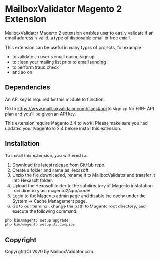 # MailboxValidator Magento 2 Extension

MailboxValidator Magento 2 extension enables user to easily validate if an email address is valid, a type of disposable email or free email.

This extension can be useful in many types of projects, for example

- to validate an user's email during sign up
- to clean your mailing list prior to email sending
- to perform fraud check
- and so on

## Dependencies

An API key is required for this module to function.

Go to https://www.mailboxvalidator.com/plans#api to sign up for FREE API plan and you'll be given an API key.

This extension require Magento 2.4 to work. Please make sure you had updated your Magento to 2.4 before install this extension.

## Installation

To install this extension, you will need to:

1. Download the latest release from GitHub repo.
2. Create a folder and name as Hexasoft.
3. Unzip the file downloaded, rename it to MailboxValidator and transfer it into Hexasoft folder.
4. Upload the Hexasoft folder to the subdirectory of Magento installation root directory as: magento2/app/code/
5. Login to the Magento admin page and disable the cache under the System -> Cache Management page.
6. Go to our terminal, change the path to Magento root directory, and execute the following command: 
```bash
php bin/magento setup:upgrade
php bin/magento setup:di:compile
```

## Copyright

Copyright(C) 2020 by MailboxValidator.com.
